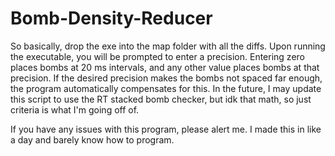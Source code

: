 # Bomb-Density-Reducer
So basically, drop the exe into the map folder with all the diffs. Upon running the executable, you will be prompted to enter a precision. Entering zero places bombs at 20 ms intervals, and any other value places bombs at that precision. If the desired precision makes the bombs not spaced far enough, the program automatically compensates for this. In the future, I may update this script to use the RT stacked bomb checker, but idk that math, so just criteria is what I'm going off of.

If you have any issues with this program, please alert me. I made this in like a day and barely know how to program. 
